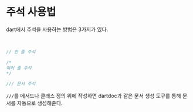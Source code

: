 # 주석 사용법

dart에서 주석을 사용하는 방법은 3가지가 있다.

<br>

``` dart
// 한 줄 주석

/*
여러 줄 주석
*/

/// 문서 주석
```
`///`를 메서드나 클래스 정의 위에 작성하면 dartdoc과 같은 문서 생성 도구를 통해 문서를 자동으로 생성해준다.